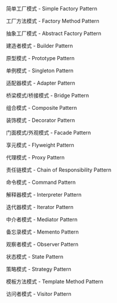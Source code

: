 简单工厂模式 - Simple Factory Pattern

工厂方法模式 - Factory Method Pattern

抽象工厂模式 - Abstract Factory Pattern

建造者模式 - Builder Pattern

原型模式 - Prototype Pattern

单例模式 - Singleton Pattern

适配器模式 - Adapter Pattern

桥梁模式/桥接模式 - Bridge Pattern

组合模式 - Composite Pattern

装饰模式 - Decorator Pattern

门面模式/外观模式 - Facade Pattern

享元模式 - Flyweight Pattern

代理模式 - Proxy Pattern

责任链模式 - Chain of Responsibility Pattern

命令模式 - Command Pattern

解释器模式 - Interpreter Pattern

迭代器模式 - Iterator Pattern

中介者模式 - Mediator Pattern

备忘录模式 - Memento Pattern

观察者模式 - Observer Pattern

状态模式 - State Pattern

策略模式 - Strategy Pattern

模板方法模式 - Template Method Pattern

访问者模式 - Visitor Pattern